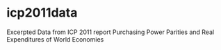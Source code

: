 icp2011data
===========

Excerpted Data from ICP 2011 report Purchasing Power Parities and Real Expenditures of World Economies
